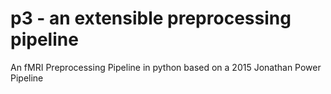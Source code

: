 # p3 - an extensible preprocessing pipeline
An fMRI Preprocessing Pipeline in python based on a 2015 Jonathan Power Pipeline
